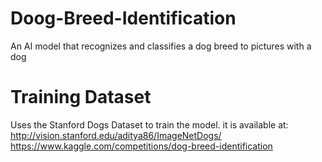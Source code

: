 # Doog-Breed-Identification
An AI model that recognizes and classifies a dog breed to pictures with a dog 

# Training Dataset

Uses the Stanford Dogs Dataset to train the model. it is available at:\
http://vision.stanford.edu/aditya86/ImageNetDogs/
https://www.kaggle.com/competitions/dog-breed-identification


